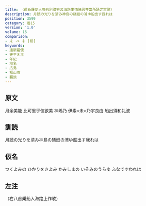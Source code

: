 ```yaml
---
title: （遣新羅使人等悲別贈答及海路慟情陳思并當所誦之古歌）
description: 月読の光りを清み神島の礒廻の浦ゆ船出す我れは
position: 3599
category: 巻15
version: '1.0'
volume: 15
comparison:
- 末 -> 未 [細]
keywords:
- 遣新羅使
- 天平８年
- 年紀
- 地名
- 広島
- 福山市
- 羈旅
---
```


## 原文

月余美能 比可里乎伎欲美 神嶋乃 伊素<未>乃宇良由 船出須和礼波

## 訓読

月読の光りを清み神島の礒廻の浦ゆ船出す我れは

## 仮名

つくよみの ひかりをきよみ かみしまの いそみのうらゆ ふなですわれは

## 左注

（右八首乗船入海路上作歌）
